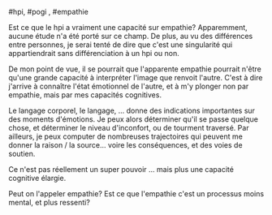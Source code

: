 #hpi, #pogi , #empathie 

Est ce que le hpi a vraiment une capacité sur empathie?
Apparemment, aucune étude n'a été porté sur ce champ. De plus, au vu des différences entre personnes, je serai tenté de dire que c'est une singularité qui appartiendrait sans différenciation à un hpi ou non.

De mon point de vue, il se pourrait que l'apparente empathie pourrait n'être qu'une grande capacité à interpréter l'image que renvoit l'autre.
C'est à dire j'arrive à connaître l'état émotionnel de l'autre, et à m'y plonger non par empathie, mais par mes capacités cognitives.

Le langage corporel, le langage,  ... donne des indications importantes sur des moments d'émotions. Je peux alors déterminer qu'il se passe quelque chose, et déterminer le niveau d'inconfort, ou de tourment traversé.
Par ailleurs, je peux computer de nombreuses trajectoires qui peuvent me donner la raison / la source... voire les conséquences, et des voies de soutien.

Ce n'est pas réellement un super pouvoir ... mais plus une capacité cognitive élargie.

Peut on l'appeler empathie? Est ce que l'empathie c'est un processus moins mental, et plus ressenti?

